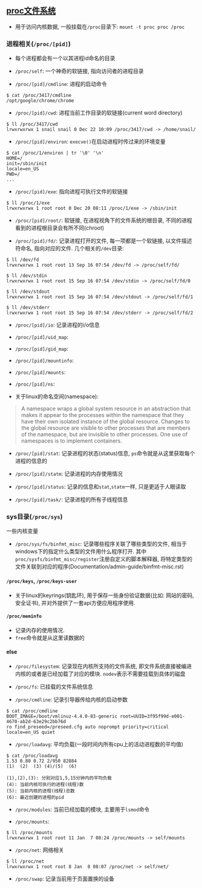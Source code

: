 ## [proc文件系统]( http://man7.org/linux/man-pages/man5/proc.5.html )
- 用于访问内核数据, 一般挂载在`/proc`目录下: `mount -t proc proc /proc`

### 进程相关(`/proc/[pid]`)
- 每个进程都会有一个以其进程id命名的目录

- `/proc/self`: 一个神奇的软链接, 指向访问者的进程目录

- `/proc/[pid]/cmdline`: 进程的启动命令
```
$ cat /proc/3417/cmdline
/opt/google/chrome/chrome
```

- `/proc/[pid]/cwd`: 进程当前工作目录的软链接(current word directory)
```
$ ll /proc/3417/cwd
lrwxrwxrwx 1 snail snail 0 Dec 22 10:09 /proc/3417/cwd -> /home/snail/
```

- `/proc/[pid]/environ`: `execve()`在启动进程时传过来的环境变量
```
$ cat /proc/1/environ | tr '\0' '\n'
HOME=/
init=/sbin/init
locale=en_US
PWD=/
...
```

- `/proc/[pid]/exe`: 指向进程可执行文件的软链接
```
$ ll /proc/1/exe
lrwxrwxrwx 1 root root 0 Dec 20 08:11 /proc/1/exe -> /sbin/init
```

- `/proc/[pid]/root/`: 软链接, 在进程视角下的文件系统的根目录, 不同的进程看到的进程根目录会有所不同(chroot)

- `/proc/[pid]/fd/`: 记录进程打开的文件, 每一项都是一个软链接, 以文件描述符命名, 指向对应的文件.
几个相关的`/dev`目录:
```
$ ll /dev/fd
lrwxrwxrwx 1 root root 13 Sep 16 07:54 /dev/fd -> /proc/self/fd/

$ ll /dev/stdin
lrwxrwxrwx 1 root root 15 Sep 16 07:54 /dev/stdin -> /proc/self/fd/0

$ ll /dev/stdout
lrwxrwxrwx 1 root root 15 Sep 16 07:54 /dev/stdout -> /proc/self/fd/1

$ ll /dev/stderr
lrwxrwxrwx 1 root root 15 Sep 16 07:54 /dev/stderr -> /proc/self/fd/2
```

- `/proc/[pid]/io`: 记录进程的i/o信息

- `/proc/[pid]/uid_map`:

- `/proc/[pid]/gid_map`:

- `/proc/[pid]/mountinfo`:
- `/proc/[pid]/mounts`:

- `/proc/[pid]/ns`:

- 关于linux的命名空间(namespace):
> A namespace wraps a global system resource in an abstraction that
> makes it appear to the processes within the namespace that they have
> their own isolated instance of the global resource.  Changes to the
> global resource are visible to other processes that are members of
> the namespace, but are invisible to other processes.  One use of
> namespaces is to implement containers.


- `/proc/[pid]/stat`: 记录进程的状态(status)信息, `ps`命令就是从这里获取每个进程的信息的
- `/proc/[pid]/statm`: 记录进程的内存使用情况
- `/proc/[pid]/status`: 记录的信息和`stat`,`statm`一样, 只是更适于人眼读取

- `/proc/[pid]/task/`: 记录进程的所有子线程信息

### sys目录(`/proc/sys`)
一些内核变量

- `/proc/sys/fs/binfmt_misc`: 记录哪些程序关联了哪些类型的文件, 相当于windows下的指定什么类型的文件用什么程序打开.
其中`proc/sysfs/binfmt_misc/register`注册自定义的脚本解释器, 将特定类型的文件关联到对应的程序(Documentation/admin-guide/binfmt-misc.rst)


#### `/proc/keys`, `/proc/keys-user`
- 关于linux的keyrings(钥匙环), 用于保存一些身份验证数据(比如: 网站的密码, 安全证书), 并对外提供了一套api方便应用程序使用.


#### `/proc/meminfo`
- 记录内存的使用情况.
- `free`命令就是从这里读数据的


#### else
- `/proc/filesystem`: 记录现在内核所支持的文件系统, 即文件系统直接被编进内核的或者是已经加载了对应的模块. `nodev`表示不需要挂载到具体的磁盘

- `/proc/fs`: 已挂载的文件系统信息

- `/proc/cmdline`: 记录引导器传给内核的启动参数
```
$ cat /proc/cmdline
BOOT_IMAGE=/boot/vmlinuz-4.4.0-83-generic root=UUID=3f95f99d-e001-4670-ab2d-63e29c2bb76d
ro find_preseed=/preseed.cfg auto noprompt priority=critical locale=en_US quiet
```

- `/proc/loadavg`: 平均负载(一段时间内所有cpu上的活动进程数的平均值)
```
$ cat /proc/loadavg
1.53 0.80 0.72 2/950 82884
(1)  (2)  (3) (4)/(5)  (6)

(1),(2),(3): 分别对应1,5,15分钟内的平均负载
(4): 当前内核可执行的进程(线程)数
(5): 当前内核的进程(线程)总数
(6): 最近创建的进程的pid
```

- `/proc/modules`: 当前已经加载的模块, 主要用于`lsmod`命令

- `/proc/mounts`:
```
$ ll /proc/mounts
lrwxrwxrwx 1 root root 11 Jan  7 08:24 /proc/mounts -> self/mounts
```

- `/proc/net`: 网络相关
```
$ ll /proc/net
lrwxrwxrwx 1 root root 8 Jan  8 08:07 /proc/net -> self/net/
```

- `/proc/swap`: 记录当前用于页面置换的设备
